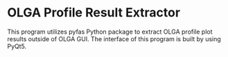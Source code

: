 # OLGA Profile Result Extractor

This program utilizes pyfas Python package to extract OLGA profile plot results outside of OLGA GUI. The interface of this program is built by using PyQt5.

